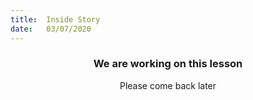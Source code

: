 ```yaml
---
title:  Inside Story
date:   03/07/2020
---
```


### <center>We are working on this lesson</center>
<center>Please come back later</center>
